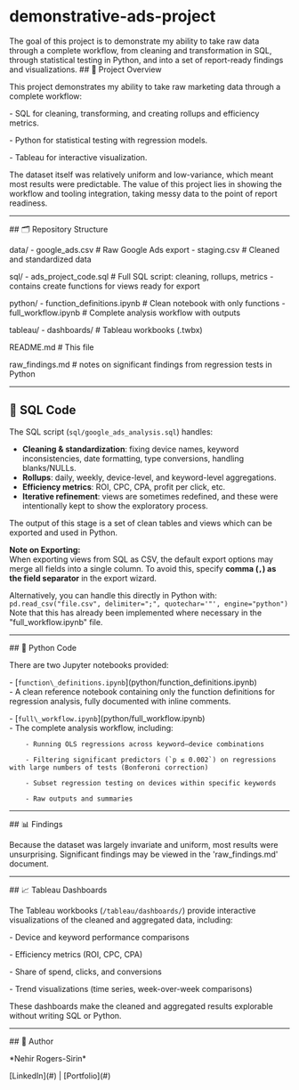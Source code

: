 # demonstrative-ads-project
The goal of this project is to demonstrate my ability to take raw data through a complete workflow, from cleaning and transformation in SQL, through statistical testing in Python, and into a set of report-ready findings and visualizations.
\## 📌 Project Overview

This project demonstrates my ability to take raw marketing data through a complete workflow:  

\- SQL for cleaning, transforming, and creating rollups and efficiency metrics.  

\- Python for statistical testing with regression models.  

\- Tableau for interactive visualization.  



The dataset itself was relatively uniform and low-variance, which meant most results were predictable. The value of this project lies in showing the workflow and tooling integration, taking messy data to the point of report readiness. 





---



\## 🗂 Repository Structure

data/
     - google_ads.csv # Raw Google Ads export
     - staging.csv # Cleaned and standardized data


sql/
     - ads_project_code.sql # Full SQL script: cleaning, rollups, metrics
       - contains create functions for views ready for export

python/
     - function_definitions.ipynb # Clean notebook with only functions
     - full_workflow.ipynb # Complete analysis workflow with outputs

tableau/
     - dashboards/ # Tableau workbooks (.twbx)

README.md # This file

raw_findings.md # notes on significant findings from regression tests in Python



---



## 🧹 SQL Code

The SQL script (`sql/google_ads_analysis.sql`) handles:  

- **Cleaning & standardization**: fixing device names, keyword inconsistencies, date formatting, type conversions, handling blanks/NULLs.  
- **Rollups**: daily, weekly, device-level, and keyword-level aggregations.  
- **Efficiency metrics**: ROI, CPC, CPA, profit per click, etc.  
- **Iterative refinement**: views are sometimes redefined, and these were intentionally kept to show the exploratory process.  

The output of this stage is a set of clean tables and views which can be exported and used in Python.  

**Note on Exporting:**  
When exporting views from SQL as CSV, the default export options may merge all fields into a single column. To avoid this, specify **comma (`,`) as the field separator** in the export wizard.  

Alternatively, you can handle this directly in Python with:  
```pd.read_csv("file.csv", delimiter=";", quotechar='"', engine="python")```
Note that this has already been implemented where necessary in the "full_workflow.ipynb" file.



---



\## 🐍 Python Code

There are two Jupyter notebooks provided:



\- \[`function\_definitions.ipynb`](python/function\_definitions.ipynb)  
      - A clean reference notebook containing only the function definitions for regression analysis, fully documented with inline comments.  



\- \[`full\_workflow.ipynb`](python/full\_workflow.ipynb)  
      - The complete analysis workflow, including:  

        - Running OLS regressions across keyword–device combinations  

        - Filtering significant predictors (`p ≤ 0.002`) on regressions with large numbers of tests (Bonferoni correction)

        - Subset regression testing on devices within specific keywords  

        - Raw outputs and summaries  



---



\## 📊 Findings

Because the dataset was largely invariate and uniform, most results were unsurprising. Significant findings may be viewed in the 'raw_findings.md' document. 

---



\## 📈 Tableau Dashboards

The Tableau workbooks (`/tableau/dashboards/`) provide interactive visualizations of the cleaned and aggregated data, including:  

\- Device and keyword performance comparisons  

\- Efficiency metrics (ROI, CPC, CPA)  

\- Share of spend, clicks, and conversions  

\- Trend visualizations (time series, week-over-week comparisons)  



These dashboards make the cleaned and aggregated results explorable without writing SQL or Python.  





---



\## 🙋 Author

\*Nehir Rogers-Sirin\*  

\[LinkedIn](#) | \[Portfolio](#)  







